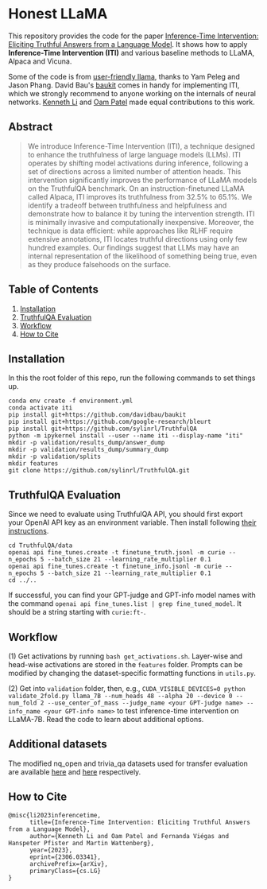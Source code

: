 # Honest LLaMA

This repository provides the code for the paper [Inference-Time Intervention: Eliciting Truthful Answers from a Language Model](https://arxiv.org/abs/2306.03341). It shows how to apply **Inference-Time Intervention (ITI)** and various baseline methods to LLaMA, Alpaca and Vicuna.  

Some of the code is from [user-friendly llama](https://github.com/ypeleg/llama), thanks to Yam Peleg and Jason Phang. David Bau's [baukit](https://github.com/davidbau/baukit) comes in handy for implementing ITI, which we strongly recommend to anyone working on the internals of neural networks. [Kenneth Li](https://likenneth.github.io/) and [Oam Patel](https://github.com/0amp) made equal contributions to this work.  

## Abstract

> We introduce Inference-Time Intervention (ITI), a technique designed to enhance the truthfulness of large language models (LLMs). ITI operates by shifting model activations during inference, following a set of directions across a limited number of attention heads. This intervention significantly improves the performance of LLaMA models on the TruthfulQA benchmark. On an instruction-finetuned LLaMA called Alpaca, ITI improves its truthfulness from $32.5\%$ to $65.1\%$. We identify a tradeoff between truthfulness and helpfulness and demonstrate how to balance it by tuning the intervention strength. ITI is minimally invasive and computationally inexpensive. Moreover, the technique is data efficient: while approaches like RLHF require extensive annotations, ITI locates truthful directions using only few hundred examples. Our findings suggest that LLMs may have an internal representation of the likelihood of something being true, even as they produce falsehoods on the surface.

## Table of Contents
1. [Installation](#installation)
2. [TruthfulQA Evaluation](#truthfulqa-evaluation)
3. [Workflow](#workflow)
4. [How to Cite](#how-to-cite)


## Installation
In this the root folder of this repo, run the following commands to set things up.
```
conda env create -f environment.yml
conda activate iti
pip install git+https://github.com/davidbau/baukit
pip install git+https://github.com/google-research/bleurt
pip install git+https://github.com/sylinrl/TruthfulQA
python -m ipykernel install --user --name iti --display-name "iti"
mkdir -p validation/results_dump/answer_dump
mkdir -p validation/results_dump/summary_dump
mkdir -p validation/splits
mkdir features
git clone https://github.com/sylinrl/TruthfulQA.git
```

## TruthfulQA Evaluation

Since we need to evaluate using TruthfulQA API, you should first export your OpenAI API key as an environment variable. Then install following [their instructions](https://github.com/sylinrl/TruthfulQA). 

```
cd TruthfulQA/data
openai api fine_tunes.create -t finetune_truth.jsonl -m curie --n_epochs 5 --batch_size 21 --learning_rate_multiplier 0.1
openai api fine_tunes.create -t finetune_info.jsonl -m curie --n_epochs 5 --batch_size 21 --learning_rate_multiplier 0.1
cd ../..
```

If successful, you can find your GPT-judge and GPT-info model names with the command `openai api fine_tunes.list | grep fine_tuned_model`. It should be a string starting with `curie:ft-`.

## Workflow

(1) Get activations by running `bash get_activations.sh`. Layer-wise and head-wise activations are stored in the `features` folder. Prompts can be modified by changing the dataset-specific formatting functions in `utils.py`. 

(2) Get into `validation` folder, then, e.g., `CUDA_VISIBLE_DEVICES=0 python validate_2fold.py llama_7B --num_heads 48 --alpha 20 --device 0 --num_fold 2 --use_center_of_mass --judge_name <your GPT-judge name> --info_name <your GPT-info name>` to test inference-time intervention on LLaMA-7B. Read the code to learn about additional options. 

## Additional datasets

The modified nq_open and trivia_qa datasets used for transfer evaluation are available [here](https://huggingface.co/datasets/OamPatel/iti_nq_open_val) and [here](https://huggingface.co/datasets/OamPatel/iti_trivia_qa_val) respectively. 

## How to Cite

```
@misc{li2023inferencetime,
      title={Inference-Time Intervention: Eliciting Truthful Answers from a Language Model}, 
      author={Kenneth Li and Oam Patel and Fernanda Viégas and Hanspeter Pfister and Martin Wattenberg},
      year={2023},
      eprint={2306.03341},
      archivePrefix={arXiv},
      primaryClass={cs.LG}
}
```
